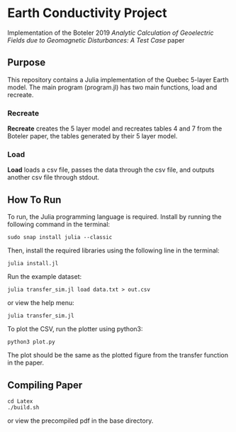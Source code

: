 # Earth Conductivity Project

Implementation of the Boteler 2019 *Analytic Calculation of Geoelectric Fields due to Geomagnetic Disturbances: A Test Case* paper

## Purpose
This repository contains a Julia implementation of the Quebec 5-layer Earth model. The main program (program.jl) has two main functions, load and recreate. 

### Recreate
**Recreate** creates the 5 layer model and recreates tables 4 and 7 from the Boteler paper, the tables generated by their 5 layer model. 

### Load
**Load** loads a csv file, passes the data through the csv file, and outputs another csv file through stdout.


## How To Run
To run, the Julia programming language is required. Install by running the following command in the terminal: 
```
sudo snap install julia --classic
```

Then, install the required libraries using the following line in the terminal: 
```
julia install.jl
```

Run the example dataset:
```
julia transfer_sim.jl load data.txt > out.csv
```

or view the help menu:
```
julia transfer_sim.jl
```


To plot the CSV, run the plotter using python3:
```
python3 plot.py
```
The plot should be the same as the plotted figure from the transfer function in the paper.

## Compiling Paper
```
cd Latex
./build.sh
```
or view the precompiled pdf in the base directory.
